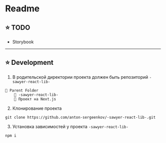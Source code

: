 # Readme

## ⭐️ TODO
- Storybook

---

## ⭐️ Development
1. В родительской директории проекта должен быть репозиторий `-sawyer-react-lib-`
```
📂 Parent Folder
    📑 -sawyer-react-lib-
    📑 Проект на Next.js
```

2. Клонирование проекта
```
git clone https://github.com/anton-sergeenkov/-sawyer-react-lib-.git
```

3. Установка зависимостей у проекта `-sawyer-react-lib-`
```
npm i
```

